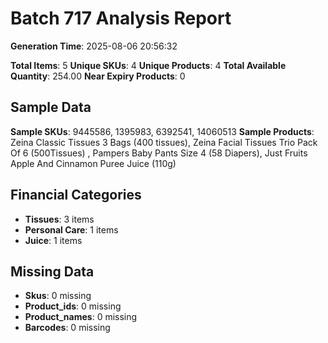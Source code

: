 # Batch 717 Analysis Report

**Generation Time**: 2025-08-06 20:56:32

**Total Items**: 5
**Unique SKUs**: 4
**Unique Products**: 4
**Total Available Quantity**: 254.00
**Near Expiry Products**: 0

## Sample Data
**Sample SKUs**: 9445586, 1395983, 6392541, 14060513
**Sample Products**: Zeina Classic Tissues 3 Bags (400 tissues), Zeina Facial Tissues Trio Pack Of 6 (500Tissues) , Pampers Baby Pants Size 4 (58 Diapers), Just Fruits Apple And Cinnamon Puree Juice (110g)

## Financial Categories
- **Tissues**: 3 items
- **Personal Care**: 1 items
- **Juice**: 1 items

## Missing Data
- **Skus**: 0 missing
- **Product_ids**: 0 missing
- **Product_names**: 0 missing
- **Barcodes**: 0 missing
